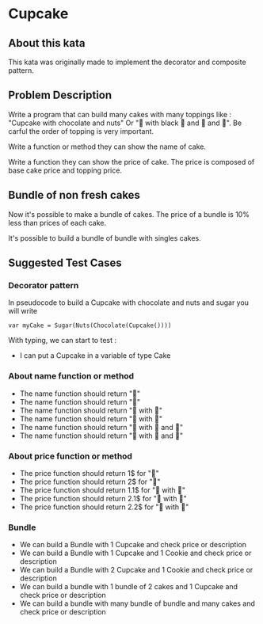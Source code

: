 # Cupcake

## About this kata

This kata was originally made to implement the decorator and composite pattern.

## Problem Description

Write a program that can build many cakes with many toppings like : "Cupcake with chocolate and nuts" Or "🧁 with black 🍫 and 🥜 and 🍬". Be carful the order of topping is very important.

Write a function or method they can show the name of cake.

Write a function they can show the price of cake. The price is composed of base cake price and topping price.

## Bundle of non fresh cakes

Now it's possible to make a bundle of cakes. The price of a bundle is 10% less than prices of each cake.

It's possible to build a bundle of bundle with singles cakes.

## Suggested Test Cases

### Decorator pattern

In pseudocode to build a Cupcake with chocolate and nuts and sugar you will write

```
var myCake = Sugar(Nuts(Chocolate(Cupcake())))
```

With typing, we can start to test :

- I can put a Cupcake in a variable of type Cake

### About name function or method

- The name function should return "🧁"
- The name function should return "🍪"
- The name function should return "🧁 with 🍫"
- The name function should return "🍪 with 🍫"
- The name function should return "🍪 with 🍫 and 🥜"
- The name function should return "🍪 with 🥜 and 🍫"

### About price function or method

- The price function should return 1$ for "🧁"
- The price function should return 2$ for "🍪"
- The price function should return 1.1$ for "🧁 with 🍫"
- The price function should return 2.1$ for "🍪 with 🍫"
- The price function should return 2.2$ for "🍪 with 🥜"

### Bundle

- We can build a Bundle with 1 Cupcake and check price or description
- We can build a Bundle with 1 Cupcake and 1 Cookie and check price or description
- We can build a Bundle with 2 Cupcake and 1 Cookie and check price or description
- We can build a bundle with 1 bundle of 2 cakes and 1 Cupcake and check price or description
- We can build a bundle with many bundle of bundle and many cakes and check price or description
